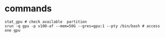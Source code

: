 # commands
```shell
stat_gpu # check available  partition
srun -q gpu -p v100-af --mem=50G --gres=gpu:1 --pty /bin/bash # access one gpu




```


